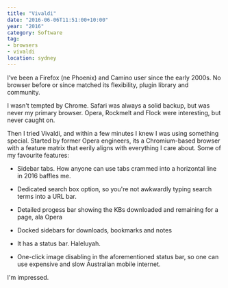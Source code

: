 ```yaml
---
title: "Vivaldi"
date: "2016-06-06T11:51:00+10:00"
year: "2016"
category: Software
tag:
- browsers
- vivaldi
location: sydney
---
```

I’ve been a Firefox (ne Phoenix) and Camino user since the early 2000s. No browser before or since matched its flexibility, plugin library and community.

I wasn't tempted by Chrome. Safari was always a solid backup, but was never my primary browser. Opera, Rockmelt and Flock were interesting, but never caught on. 

Then I tried Vivaldi, and within a few minutes I knew I was using something special. Started by former Opera engineers, its a Chromium-based browser with a feature matrix that eerily aligns with everything I care about. Some of my favourite features:

* Sidebar tabs. How anyone can use tabs crammed into a horizontal line in 2016 baffles me.

* Dedicated search box option, so you're not awkwardly typing search terms into a URL bar.

* Detailed progess bar showing the KBs downloaded and remaining for a page, ala Opera

* Docked sidebars for downloads, bookmarks and notes

* It has a status bar. Haleluyah.

* One-click image disabling in the aforementioned status bar, so one can use expensive and slow Australian mobile internet.

I'm impressed.

